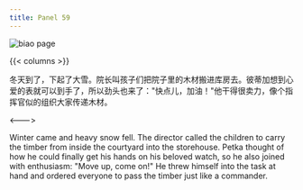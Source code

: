 ```yaml
---
title: Panel 59
---
```


 ![biao page](./../../../images/biao/seifert0726_biao_0053_059.jpg)

{{< columns >}}


冬天到了，下起了大雪。院长叫孩子们把院子里的木材搬进库房去。彼蒂加想到心爱的表就可以到手了，所以劲头也来了："快点儿，加油！"他干得很卖力，像个指挥官似的组织大家传递木材。

<--->


Winter came and heavy snow fell. The director called the children to carry the timber from inside the courtyard into the storehouse. Petka thought of how he could finally get his hands on his beloved watch, so he also joined with enthusiasm: "Move up, come on!" He threw himself into the task at hand and ordered everyone to pass the timber just like a commander.